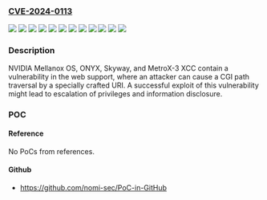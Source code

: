 ### [CVE-2024-0113](https://cve.mitre.org/cgi-bin/cvename.cgi?name=CVE-2024-0113)
![](https://img.shields.io/static/v1?label=Product&message=Mellanox%20OS&color=blue)
![](https://img.shields.io/static/v1?label=Product&message=MetroX-2&color=blue)
![](https://img.shields.io/static/v1?label=Product&message=MetroX-3%20XC&color=blue)
![](https://img.shields.io/static/v1?label=Product&message=Skyway&color=blue)
![](https://img.shields.io/static/v1?label=Version&message=0%20&color=brightgreen)
![](https://img.shields.io/static/v1?label=Version&message=All%20versions%20prior%20to%20and%20including%2018.2.2200%20&color=brightgreen)
![](https://img.shields.io/static/v1?label=Version&message=All%20versions%20prior%20to%20and%20including%203.10.4400%20&color=brightgreen)
![](https://img.shields.io/static/v1?label=Version&message=All%20versions%20prior%20to%20and%20including%203.11.2200%20&color=brightgreen)
![](https://img.shields.io/static/v1?label=Version&message=All%20versions%20prior%20to%20and%20including%203.11.4000%20&color=brightgreen)
![](https://img.shields.io/static/v1?label=Version&message=All%20versions%20prior%20to%20and%20including%208.1.4400%20&color=brightgreen)
![](https://img.shields.io/static/v1?label=Version&message=All%20versions%20prior%20to%20and%20including%208.2.2200%20&color=brightgreen)
![](https://img.shields.io/static/v1?label=Vulnerability&message=CWE-35%3A%20Path%20Traversal&color=brightgreen)

### Description

NVIDIA Mellanox OS, ONYX, Skyway, and MetroX-3 XCC contain a vulnerability in the web support, where an attacker can cause a CGI path traversal by a specially crafted URI. A successful exploit of this vulnerability might lead to escalation of privileges and information disclosure.

### POC

#### Reference
No PoCs from references.

#### Github
- https://github.com/nomi-sec/PoC-in-GitHub

